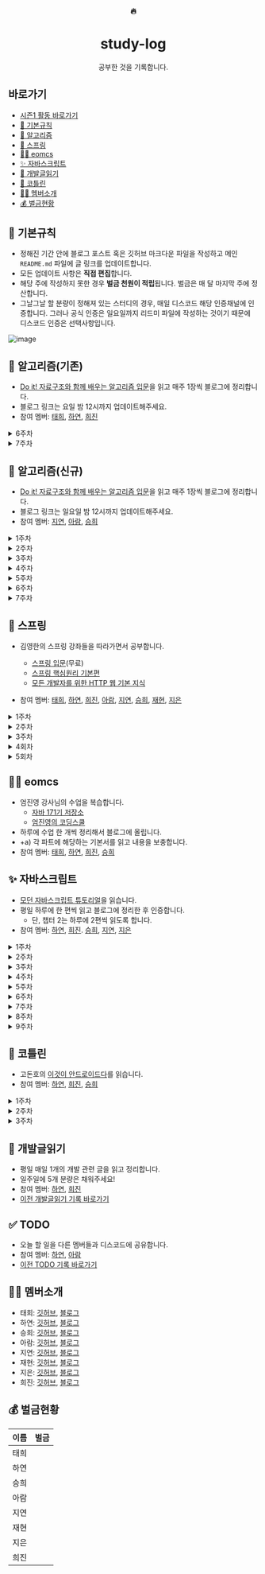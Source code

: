 <div align="center">
      <h3>🔥</h3>
        <h1>study-log</h1>
  공부한 것을 기록합니다.
</div>


## 바로가기
- [시즌1 활동 바로가기](https://github.com/muhan-memdori/study-log/blob/main/README-01.md)
- [📌 기본규칙](#-기본규칙)
- [🧩 알고리즘](#-알고리즘)
- [🌿 스프링](#-스프링)
- [👨‍🏫 eomcs](#-eomcs)
- [✨ 자바스크립트](#-자바스크립트)
- [📕 개발글읽기](#-개발글읽기)
- [🌈 코틀린](#-코틀린)
- [🙋‍♀️ 멤버소개](#%EF%B8%8F-멤버소개)
- [💰 벌금현황](#-벌금현황)



## 📌 기본규칙

- 정해진 기간 안에 블로그 포스트 혹은 깃허브 마크다운 파일을 작성하고 메인 `README.md` 파일에 글 링크를 업데이트합니다.
- 모든 업데이트 사항은 **직접 편집**합니다.
- 해당 주에 작성하지 못한 경우 **벌금 천원이 적립**됩니다. 벌금은 매 달 마지막 주에 정산합니다.
- 그날그날 할 분량이 정해져 있는 스터디의 경우, 매일 디스코드 해당 인증채널에 인증합니다. 그러나 공식 인증은 일요일까지 리드미 파일에 작성하는 것이기 때문에 디스코드 인증은 선택사항입니다.

![image](https://user-images.githubusercontent.com/50407047/104146011-87d29e00-540c-11eb-8d5a-5863ec081e52.png)

## 🧩 알고리즘(기존)
- [Do it! 자료구조와 함께 배우는 알고리즘 입문](http://www.yes24.com/Product/Goods/60547893?OzSrank=3)을 읽고 매주 1장씩 블로그에 정리합니다.
- 블로그 링크는 요일 밤 12시까지 업데이트해주세요.
- 참여 멤버: [태희](https://github.com/TaeheeKim15), [하연](https://github.com/hayeon17kim), [희진](https://github.com/Hee-jin506)
<details>
<summary>6주차</summary>

6장: 정렬 (198~241쪽: 버블정렬, 단순 선택 정렬, 단순 삽입 정렬, 셸정렬, 퀵정렬)

- [ ] 태희
- [ ] 하연
- [ ] 희진
- [X] [아람](https://github.com/YuAram/data-structure-algorithm/tree/master/src/main/java/com/aram/chap06)

</details>

<details>
<summary>7주차</summary>

6장 (242~272쪽: 병합 정렬, 힙정렬, 도수 정렬) ~ 7장: 집합

- [ ] 태희
- [ ] 하연
- [ ] 희진

</details>

## 🧩 알고리즘(신규)
- [Do it! 자료구조와 함께 배우는 알고리즘 입문](http://www.yes24.com/Product/Goods/60547893?OzSrank=3)을 읽고 매주 1장씩 블로그에 정리합니다.
- 블로그 링크는 일요일 밤 12시까지 업데이트해주세요.
- 참여 멤버: [지연](https://github.com/jiyounyou), [아람](https://github.com/YuAram), [승희](https://github.com/seunghee-ryu)
<details>
<summary>1주차</summary>

1장: 기본 알고리즘

- [ ] 지연
- [ ] 아람
- [x] [승희](https://seunghee-ryu.github.io/javaalgorithm/JavaAlgorithm01/)

</details>

<details>
<summary>2주차</summary>

2장: 기본 자료구조

- [ ] 지연
- [ ] 아람
- [ ] 승희

</details>

<details>
<summary>3주차</summary>

3장: 검색

- [ ] 지연
- [ ] 아람
- [ ] 승희

</details>

<details>
<summary>4주차</summary>

4장: 스택과 큐

- [ ] 지연
- [ ] 아람
- [ ] 승희

</details>

<details>
<summary>5주차</summary>

5장: 재귀 알고리즘

- [ ] 지연
- [ ] 아람
- [ ] 승희

</details>

<details>
<summary>6주차</summary>

6장: 정렬 (198~241쪽: 버블정렬, 단순 선택 정렬, 단순 삽입 정렬, 셸정렬, 퀵정렬)

- [ ] 지연
- [ ] 아람
- [ ] 승희

</details>

<details>
<summary>7주차</summary>

6장 (242~272쪽: 병합 정렬, 힙정렬, 도수 정렬) ~ 7장: 집합

- [ ] 지연
- [ ] 아람
- [ ] 승희

</details>


## 🌿 스프링

- 김영한의 스프링 강좌들을 따라가면서 공부합니다.
  - [스프링 입문](https://www.inflearn.com/course/%EC%8A%A4%ED%94%84%EB%A7%81-%EC%9E%85%EB%AC%B8-%EC%8A%A4%ED%94%84%EB%A7%81%EB%B6%80%ED%8A%B8#description)(무료)
  - [스프링 핵심원리 기본편](https://www.inflearn.com/course/%EC%8A%A4%ED%94%84%EB%A7%81-%ED%95%B5%EC%8B%AC-%EC%9B%90%EB%A6%AC-%EA%B8%B0%EB%B3%B8%ED%8E%B8)
  - [모든 개발자를 위한 HTTP 웹 기본 지식](https://www.inflearn.com/course/http-%EC%9B%B9-%EB%84%A4%ED%8A%B8%EC%9B%8C%ED%81%AC)

- 참여 멤버: [태희](https://github.com/TaeheeKim15), [하연](https://github.com/hayeon17kim), [희진](https://github.com/Hee-jin506), [아람](https://github.com/YuAram), [지연](https://github.com/jiyounyou), [승희](https://github.com/seunghee-ryu), [재현](https://github.com/jaehyunYi), [지은](https://github.com/j-jieun2)

<details>
<summary>1주차</summary>

스프링 입문 섹션 0~5

- [ ] 태희
- [ ] 하연
- [ ] 희진
- [ ] 아람
- [ ] 지연
- [x] 승희 [01](https://seunghee-ryu.github.io/spring/spring01/) [02](https://seunghee-ryu.github.io/spring/spring02/) [03](https://seunghee-ryu.github.io/spring/spring03/) [04](https://seunghee-ryu.github.io/spring/spring04/) [05](https://seunghee-ryu.github.io/spring/spring05/)
- [ ] 재현
- [ ] 지은

</details>

<details>
<summary>2주차</summary>

스프링 입문 섹션 6~7

스프링 핵심원리 섹션 0~3
- [ ] 태희
- [ ] 하연
- [ ] 희진
- [ ] 아람
- [ ] 지연
- [ ] 승희

</details>

<details>
<summary>3주차</summary>

스프링 핵심원리 섹션 4~7
- [ ] 태희
- [ ] 하연
- [ ] 희진
- [ ] 아람
- [ ] 지연
- [ ] 승희
- [ ] 재현

</details>

<details>
<summary>4회차</summary>

스프링 핵심원리 섹션 8~9

HTTP 웹 기본 지식 섹션 0~1

- [ ] 태희
- [ ] 하연
- [ ] 희진
- [ ] 아람
- [ ] 지연
- [ ] 승희
- [ ] 재현

</details>

<details>
<summary>5회차</summary>

HTTP 웹 기본 지식 섹션 2~6
- [ ] 태희
- [ ] 하연
- [ ] 희진
- [ ] 아람
- [ ] 지연
- [ ] 승희
- [ ] 재현

</details>

## 👨‍🏫 eomcs
- 엄진영 강사님의 수업을 복습합니다.
    - [자바 171기 저장소](https://github.com/eomjinyoung/bitcamp-20200713)
    - [엄진영의 코딩스쿨](https://github.com/eomcs)
- 하루에 수업 한 개씩 정리해서 블로그에 올립니다.
- +a) 각 파트에 해당하는 기본서를 읽고 내용을 보충합니다.
- 참여 멤버: [태희](https://github.com/TaeheeKim15), [하연](https://github.com/hayeon17kim), [희진](https://github.com/Hee-jin506), [승희](https://github.com/seunghee-ryu)


## ✨ 자바스크립트
- [모던 자바스크립트 튜토리얼](https://ko.javascript.info/)을 읽습니다.
- 평일 하루에 한 편씩 읽고 블로그에 정리한 후 인증합니다.
    - 단, 챕터 2는 하루에 2편씩 읽도록 합니다.
- 참여 멤버: [하연](https://github.com/hayeon17kim), [희진](https://github.com/Hee-jin506). [승희](https://github.com/seunghee-ryu), [지연](https://github.com/jiyounyou), [지은](https://github.com/j-jieun2)

<details>
<summary>1주차</summary>

**자바스크립트 기본**
2.1. Hello, world! ~ 2.10. if와 '?'를 사용한 조건 처리

- [ ] 하연
- [ ] 희진
- [ ] 승희 [01](https://seunghee-ryu.github.io/javascript/js2.1/) [02](https://seunghee-ryu.github.io/javascript/js2.2/) [03](https://seunghee-ryu.github.io/javascript/js.2.3/) [04](https://seunghee-ryu.github.io/javascript/js.2.4/) [05](https://seunghee-ryu.github.io/javascript/js2.5/) [06](https://seunghee-ryu.github.io/javascript/js2.6/) [07](https://seunghee-ryu.github.io/javascript/js2.7/) [08](https://seunghee-ryu.github.io/javascript/js2.8/) [09](https://seunghee-ryu.github.io/javascript/js2.9/) [10](https://seunghee-ryu.github.io/javascript/js2.10/)
- [ ] 지연

</details>

<details>
<summary>2주차</summary>

**자바스크립트 기본**
2.9. 논리 연산자 ~ 2.18. if와 '?'를 사용한 조건 처리

**코드품질**
3.1. Chrome으로 디버깅하기 ~ 3.2. 코딩 스타일

- [ ] 하연
- [ ] 희진
- [ ] 승희
- [ ] 지연

</details>

<details>
<summary>3주차</summary>

**코드품질**
3.3. 주석 ~ 3.6. 폴리필

**객체:기본**
4.1. 객체 ~ 4.3. 가비지 컬렉션

- [ ] 하연
- [ ] 희진
- [ ] 승희
- [ ] 지연

</details>

<details>
<summary>4주차</summary>

**객체:기본**
4.4. 메서드와 `this` ~ 4.8. 객체를 원시형으로 변환하기

- [ ] 하연
- [ ] 희진
- [ ] 승희
- [ ] 지연

</details>

<details>
<summary>5주차</summary>

**자료구조와 자료형**
5.1 원시값의 메서드 ~ 5.5 배열과 메서드

- [ ] 하연
- [ ] 희진
- [ ] 승희
- [ ] 지연

</details>

<details>
<summary>6주차</summary>

**자료구조와 자료형**
5.6 iterable 객체 ~ 5.10 구조 분해 할당

- [ ] 하연
- [ ] 희진
- [ ] 승희
- [ ] 지연

</details>

<details>
<summary>7주차</summary>

**자료구조와 자료형**
5.11 Date 객체와 날짜 ~ 5.12 JSON과 메서드

**함수 심화학습**
6.1 재귀와 스택 ~ 6.3 전역 객체

- [ ] 하연
- [ ] 희진
- [ ] 승희
- [ ] 지연

</details>

<details>
<summary>8주차</summary>

**함수 심화학습**
6.4 오래된 `var` ~ 6.8. `setTimeout`과 `setInterval`을 이용한 호출 스케줄링

- [ ] 하연
- [ ] 희진
- [ ] 승희
- [ ] 지연

</details>

<details>
<summary>9주차</summary>

**함수 심화학습**
6.9 `call/apply`와 데코레이터, 포워딩 ~ 6.11. 화살표 함수 다시 살펴보기

**객체 프로퍼티 설정**
7.1 프로퍼티 플래그와 설명자 ~ 7.2. 프로퍼티 `getter`와 `setter`

- [ ] 하연
- [ ] 희진
- [ ] 승희
- [ ] 지연

</details>


## 🌈 코틀린

- 고돈호의 [이것이 안드로이드다](https://www.aladin.co.kr/shop/wproduct.aspx?ItemId=237983907)를 읽습니다.
- 참여 멤버: [하연](https://github.com/hayeon17kim), [희진](https://github.com/Hee-jin506), [승희](https://github.com/seunghee-ryu)

<details>
<summary>1주차</summary>

CHAPTER 1: 코틀린 안드로이드 이해하기 ~ CHAPTER 2: 개발 도구 설치와 앱 실행하기 

- [ ] 하연
- [ ] 희진
- [ ] 승희

</details>

<details>
<summary>2주차</summary>

CHAPTER 3: 코틀린 사용을 위한 기본 문법

- [ ] 하연
- [ ] 희진
- [ ] 승희

</details>

<details>
<summary>3주차</summary>

CHAPTER 4: 위젯과 리소스 다루기

- [ ] 하연
- [ ] 희진
- [ ] 승희

</details>

## 📕 개발글읽기

- 평일 매일 1개의 개발 관련 글을 읽고 정리합니다.
- 일주일에 5개 분량은 채워주세요!
- 참여 멤버: [하연](https://github.com/hayeon17kim), [희진](https://github.com/Hee-jin506)
- [이전 개발글읽기 기록 바로가기](https://github.com/muhan-memdori/study-log/blob/main/README-01.md#-%EA%B0%9C%EB%B0%9C%EA%B8%80%EC%9D%BD%EA%B8%B0)

## ✅ TODO

- 오늘 할 일을 다른 멤버들과 디스코드에 공유합니다. 
- 참여 멤버: [하연](https://github.com/hayeon17kim), [아람](https://github.com/YuAram)
- [이전 TODO 기록 바로가기](https://github.com/muhan-memdori/study-log/blob/main/TODO.md)



## 🙋‍♀️ 멤버소개

- 태희: [깃허브](https://github.com/TaeheeKim15), [블로그](https://taehee12.tistory.com/)
- 하연: [깃허브](https://github.com/hayeon17kim), [블로그](https://hayeon17kim.github.io/)
- 승희: [깃허브](https://github.com/seunghee-ryu), [블로그](https://seunghee-ryu.github.io/)
- 아람: [깃허브](https://github.com/YuAram), [블로그](https://runaramrun.tistory.com/)
- 지연: [깃허브](https://github.com/jiyounyou), [블로그](https://jiyounyou.github.io/)
- 재현: [깃허브](https://github.com/jaehyunYi), [블로그](https://jaehyunYi.github.io/)
- 지은: [깃허브](https://github.com/j-jieun2), [블로그](https://velog.io/@jsje02)
- 희진: [깃허브](https://github.com/Hee-jin506), [블로그](https://eungeun506.tistory.com/)




## 💰 벌금현황
| 이름 |   벌금   |
| ---- | -------- |
| 태희 |       |
| 하연 |       |
| 승희 |       |
| 아람 |       |
| 지연 |       |
| 재현 |       |
| 지은 |       |
| 희진 |       |




